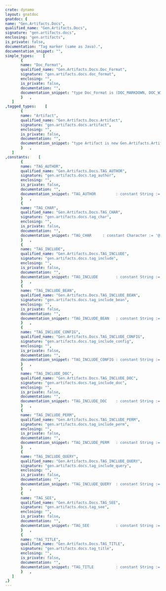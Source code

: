 ```yaml
---
crate: dynamo
layout: gnatdoc
gnatdoc: {
name: "Gen.Artifacts.Docs",
qualified_name: "Gen.Artifacts.Docs",
signature: "gen.artifacts.docs",
enclosing: "gen.artifacts",
is_private: false,
documentation: "Tag marker (same as Java).",
documentation_snippet: "",
simple_types:    [
       {
       name: "Doc_Format",
       qualified_name: "Gen.Artifacts.Docs.Doc_Format",
       signature: "gen.artifacts.docs.doc_format",
       enclosing: "",
       is_private: false,
       documentation: "",
       documentation_snippet: "type Doc_Format is (DOC_MARKDOWN, DOC_WIKI_GOOGLE);",
       }   ,
   ]
,tagged_types:    [
       {
       name: "Artifact",
       qualified_name: "Gen.Artifacts.Docs.Artifact",
       signature: "gen.artifacts.docs.artifact",
       enclosing: "",
       is_private: false,
       documentation: "",
       documentation_snippet: "type Artifact is new Gen.Artifacts.Artifact with private;",
       }   ,
   ]
,constants:    [
       {
       name: "TAG_AUTHOR",
       qualified_name: "Gen.Artifacts.Docs.TAG_AUTHOR",
       signature: "gen.artifacts.docs.tag_author",
       enclosing: "",
       is_private: false,
       documentation: "",
       documentation_snippet: "TAG_AUTHOR         : constant String := \"author\";",
       }   ,
       {
       name: "TAG_CHAR",
       qualified_name: "Gen.Artifacts.Docs.TAG_CHAR",
       signature: "gen.artifacts.docs.tag_char",
       enclosing: "",
       is_private: false,
       documentation: "",
       documentation_snippet: "TAG_CHAR     : constant Character := '@';",
       }   ,
       {
       name: "TAG_INCLUDE",
       qualified_name: "Gen.Artifacts.Docs.TAG_INCLUDE",
       signature: "gen.artifacts.docs.tag_include",
       enclosing: "",
       is_private: false,
       documentation: "",
       documentation_snippet: "TAG_INCLUDE        : constant String := \"include\";",
       }   ,
       {
       name: "TAG_INCLUDE_BEAN",
       qualified_name: "Gen.Artifacts.Docs.TAG_INCLUDE_BEAN",
       signature: "gen.artifacts.docs.tag_include_bean",
       enclosing: "",
       is_private: false,
       documentation: "",
       documentation_snippet: "TAG_INCLUDE_BEAN   : constant String := \"include-bean\";",
       }   ,
       {
       name: "TAG_INCLUDE_CONFIG",
       qualified_name: "Gen.Artifacts.Docs.TAG_INCLUDE_CONFIG",
       signature: "gen.artifacts.docs.tag_include_config",
       enclosing: "",
       is_private: false,
       documentation: "",
       documentation_snippet: "TAG_INCLUDE_CONFIG : constant String := \"include-config\";",
       }   ,
       {
       name: "TAG_INCLUDE_DOC",
       qualified_name: "Gen.Artifacts.Docs.TAG_INCLUDE_DOC",
       signature: "gen.artifacts.docs.tag_include_doc",
       enclosing: "",
       is_private: false,
       documentation: "",
       documentation_snippet: "TAG_INCLUDE_DOC    : constant String := \"include-doc\";",
       }   ,
       {
       name: "TAG_INCLUDE_PERM",
       qualified_name: "Gen.Artifacts.Docs.TAG_INCLUDE_PERM",
       signature: "gen.artifacts.docs.tag_include_perm",
       enclosing: "",
       is_private: false,
       documentation: "",
       documentation_snippet: "TAG_INCLUDE_PERM   : constant String := \"include-permission\";",
       }   ,
       {
       name: "TAG_INCLUDE_QUERY",
       qualified_name: "Gen.Artifacts.Docs.TAG_INCLUDE_QUERY",
       signature: "gen.artifacts.docs.tag_include_query",
       enclosing: "",
       is_private: false,
       documentation: "",
       documentation_snippet: "TAG_INCLUDE_QUERY  : constant String := \"include-query\";",
       }   ,
       {
       name: "TAG_SEE",
       qualified_name: "Gen.Artifacts.Docs.TAG_SEE",
       signature: "gen.artifacts.docs.tag_see",
       enclosing: "",
       is_private: false,
       documentation: "",
       documentation_snippet: "TAG_SEE            : constant String := \"see\";",
       }   ,
       {
       name: "TAG_TITLE",
       qualified_name: "Gen.Artifacts.Docs.TAG_TITLE",
       signature: "gen.artifacts.docs.tag_title",
       enclosing: "",
       is_private: false,
       documentation: "",
       documentation_snippet: "TAG_TITLE          : constant String := \"title\";",
       }   ,
   ]
,}
---
```

